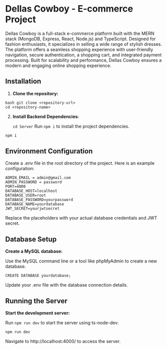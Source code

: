 # Dellas Cowboy - E-commerce Project

Dellas Cowboy is a full-stack e-commerce platform built with the MERN stack (MongoDB, Express, React, Node.js) and TypeScript. Designed for fashion enthusiasts, it specializes in selling a wide range of stylish dresses. The platform offers a seamless shopping experience with user-friendly navigation, secure authentication, a shopping cart, and integrated payment processing. Built for scalability and performance, Dellas Cowboy ensures a modern and engaging online shopping experience.


## Installation 
1. **Clone the repository:** 
```
bash git clone <repository-url> 
cd <repository-name> 
```

2. **Install Backend Dependencies**:

    `cd Server` 
Run `npm i` to install the project dependencies.
```bash
npm i
```
## Environment Configuration
Create a .env file in the root directory of the project. Here is an example configuration:
```
ADMIN_EMAIL = admin@gmail.com
ADMIN_PASSWORD = password
PORT=4000
DATABASE_HOST=localhost
DATABASE_USER=root
DATABASE_PASSWORD=yourpassword
DATABASE_NAME=yourdatabase
JWT_SECRET=yourjwtsecret

```
Replace the placeholders with your actual database credentials and JWT secret.

## Database Setup
 **Create a MySQL database:**

Use the MySQL command line or a tool like phpMyAdmin to create a new database.
```
CREATE DATABASE yourdatabase;
```
Update your .env file with the database connection details.

## Running the Server
**Start the development server:**

Run `npm run dev` to start the server using ts-node-dev.
```
npm run dev
```
Navigate to http://localhost:4000/ to access the server.





